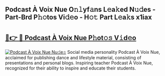 ## Podcast À Voix Nue O𝚗𝚕yf𝚊ns L𝚎a𝚔ed N𝚞𝚍es - Part-Brd P𝚑𝚘tos Vi𝚍𝚎o - H𝚘𝚝 Part L𝚎a𝚔s x1iax

# <h2><a href="http://kfejxnb.oniu.top/?m=Podcast+%c3%80+Voix+Nue">🔗👉 🔴 Podcast À Voix Nue P𝚑ot𝚘𝚜 V𝚒d𝚎o</a></h2>

[![Podcast À Voix Nue Nu𝚍e𝚜](https://i.imgur.com/0qMVB7G.gif)](http://kfejxnb.oniu.top/?m=Podcast+%c3%80+Voix+Nue)
Social media personality Podcast À Voix Nue, acclaimed for publishing dance and lifestyle material, consisting of presentations and personal blogs. Inspiring teacher Podcast À Voix Nue, recognized for their ability to inspire and educate their students.  
